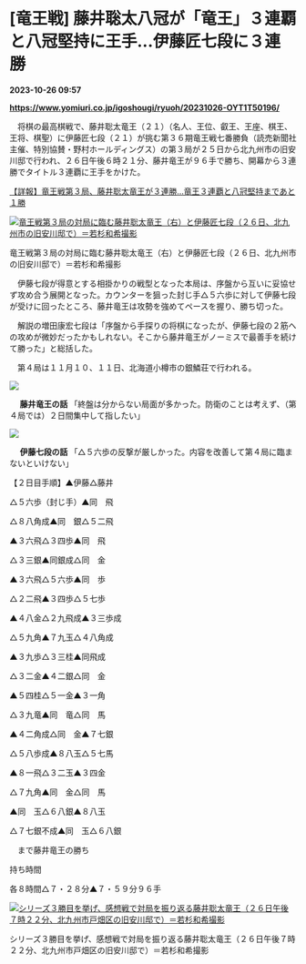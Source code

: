 # [竜王戦] 藤井聡太八冠が「竜王」３連覇と八冠堅持に王手…伊藤匠七段に３連勝

**2023-10-26 09:57**

**https://www.yomiuri.co.jp/igoshougi/ryuoh/20231026-OYT1T50196/**

　将棋の最高棋戦で、藤井聡太竜王（２１）（名人、王位、叡王、王座、棋王、王将、棋聖）に伊藤匠七段（２１）が挑む第３６期竜王戦七番勝負（読売新聞社主催、特別協賛・野村ホールディングス）の第３局が２５日から北九州市の旧安川邸で行われ、２６日午後６時２１分、藤井竜王が９６手で勝ち、開幕から３連勝でタイトル３連覇に王手をかけた。

[【詳報】竜王戦第３局、藤井聡太竜王が３連勝…竜王３連覇と八冠堅持まであと１勝](https://www.yomiuri.co.jp/igoshougi/ryuoh/20231024-SYT8T4668192/)

[![竜王戦第３局の対局に臨む藤井聡太竜王（右）と伊藤匠七段（２６日、北九州市の旧安川邸で）＝若杉和希撮影](https://www.yomiuri.co.jp/media/2023/10/20231026-OYT1I50131-1.jpg)](https://www.yomiuri.co.jp/pluralphoto/20231026-OYT1I50131/)

竜王戦第３局の対局に臨む藤井聡太竜王（右）と伊藤匠七段（２６日、北九州市の旧安川邸で）＝若杉和希撮影

　伊藤七段が得意とする相掛かりの戦型となった本局は、序盤から互いに妥協せず攻め合う展開となった。カウンターを狙った封じ手△５六歩に対して伊藤七段が受けに回ったところ、藤井竜王は攻勢を強めてペースを握り、勝ち切った。

　解説の増田康宏七段は「序盤から手探りの将棋になったが、伊藤七段の２筋への攻めが微妙だったかもしれない。そこから藤井竜王がノーミスで最善手を続けて勝った」と総括した。

　第４局は１１月１０、１１日、北海道小樽市の銀鱗荘で行われる。

[![](https://www.yomiuri.co.jp/media/2023/10/20231026-OYT1I50195-1.jpg)](https://www.yomiuri.co.jp/pluralphoto/20231026-OYT1I50195/)

　 **藤井竜王の話** 「終盤は分からない局面が多かった。防衛のことは考えず、（第４局では）２日間集中して指したい」

[![](https://www.yomiuri.co.jp/media/2023/10/20231026-OYT1I50196-1.jpg)](https://www.yomiuri.co.jp/pluralphoto/20231026-OYT1I50196/)

　 **伊藤七段の話** 「△５六歩の反撃が厳しかった。内容を改善して第４局に臨まないといけない」

【２日目手順】▲伊藤△藤井

△５六歩（封じ手）▲同　飛

△８八角成▲同　銀△５二飛

▲３六飛△３四歩▲同　飛

△３三銀▲同銀成△同　金

▲３六飛△５六歩▲同　歩

△２二飛▲３四歩△５七歩

▲４八金△２九飛成▲３三歩成

△５九角▲７九玉△４八角成

▲３九歩△３三桂▲同飛成

△３二金▲４二銀△同　金

▲５四桂△５一金▲３一角

△３九竜▲同　竜△同　馬

▲４二角成△同　金▲７七銀

△５八歩成▲８八玉△５七馬

▲８一飛△３二玉▲３四金

△７九角▲同　金△同　馬

▲同　玉△６八銀▲８八玉

△７七銀不成▲同　玉△６八銀

　まで藤井竜王の勝ち

持ち時間

各８時間△７・２８分▲７・５９分９６手

[![シリーズ３勝目を挙げ、感想戦で対局を振り返る藤井聡太竜王（２６日午後７時２２分、北九州市戸畑区の旧安川邸で）＝若杉和希撮影](https://www.yomiuri.co.jp/media/2023/10/20231026-OYT1I50194-1.jpg)](https://www.yomiuri.co.jp/pluralphoto/20231026-OYT1I50194/)

シリーズ３勝目を挙げ、感想戦で対局を振り返る藤井聡太竜王（２６日午後７時２２分、北九州市戸畑区の旧安川邸で）＝若杉和希撮影